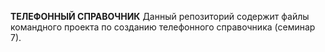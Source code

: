 **ТЕЛЕФОННЫЙ СПРАВОЧНИК**
Данный репозиторий содержит файлы командного проекта по созданию телефонного справочника (семинар 7).



